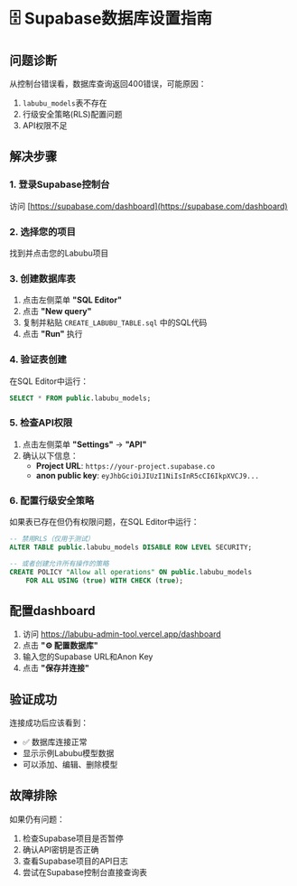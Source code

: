# 🗄️ Supabase数据库设置指南

## 问题诊断
从控制台错误看，数据库查询返回400错误，可能原因：
1. `labubu_models`表不存在
2. 行级安全策略(RLS)配置问题
3. API权限不足

## 解决步骤

### 1. 登录Supabase控制台
访问 [https://supabase.com/dashboard](https://supabase.com/dashboard)

### 2. 选择您的项目
找到并点击您的Labubu项目

### 3. 创建数据库表
1. 点击左侧菜单 **"SQL Editor"**
2. 点击 **"New query"**
3. 复制并粘贴 `CREATE_LABUBU_TABLE.sql` 中的SQL代码
4. 点击 **"Run"** 执行

### 4. 验证表创建
在SQL Editor中运行：
```sql
SELECT * FROM public.labubu_models;
```

### 5. 检查API权限
1. 点击左侧菜单 **"Settings"** → **"API"**
2. 确认以下信息：
   - **Project URL**: `https://your-project.supabase.co`
   - **anon public key**: `eyJhbGciOiJIUzI1NiIsInR5cCI6IkpXVCJ9...`

### 6. 配置行级安全策略
如果表已存在但仍有权限问题，在SQL Editor中运行：
```sql
-- 禁用RLS（仅用于测试）
ALTER TABLE public.labubu_models DISABLE ROW LEVEL SECURITY;

-- 或者创建允许所有操作的策略
CREATE POLICY "Allow all operations" ON public.labubu_models
    FOR ALL USING (true) WITH CHECK (true);
```

## 配置dashboard
1. 访问 https://labubu-admin-tool.vercel.app/dashboard
2. 点击 **"⚙️ 配置数据库"**
3. 输入您的Supabase URL和Anon Key
4. 点击 **"保存并连接"**

## 验证成功
连接成功后应该看到：
- ✅ 数据库连接正常
- 显示示例Labubu模型数据
- 可以添加、编辑、删除模型

## 故障排除
如果仍有问题：
1. 检查Supabase项目是否暂停
2. 确认API密钥是否正确
3. 查看Supabase项目的API日志
4. 尝试在Supabase控制台直接查询表 